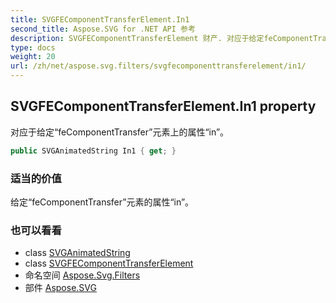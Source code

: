 ```yaml
---
title: SVGFEComponentTransferElement.In1
second_title: Aspose.SVG for .NET API 参考
description: SVGFEComponentTransferElement 财产. 对应于给定feComponentTransfer元素上的属性in
type: docs
weight: 20
url: /zh/net/aspose.svg.filters/svgfecomponenttransferelement/in1/
---
```

## SVGFEComponentTransferElement.In1 property

对应于给定“feComponentTransfer”元素上的属性“in”。

```csharp
public SVGAnimatedString In1 { get; }
```

### 适当的价值

给定“feComponentTransfer”元素的属性“in”。

### 也可以看看

* class [SVGAnimatedString](../../../aspose.svg.datatypes/svganimatedstring/)
* class [SVGFEComponentTransferElement](../)
* 命名空间 [Aspose.Svg.Filters](../../svgfecomponenttransferelement/)
* 部件 [Aspose.SVG](../../../)


